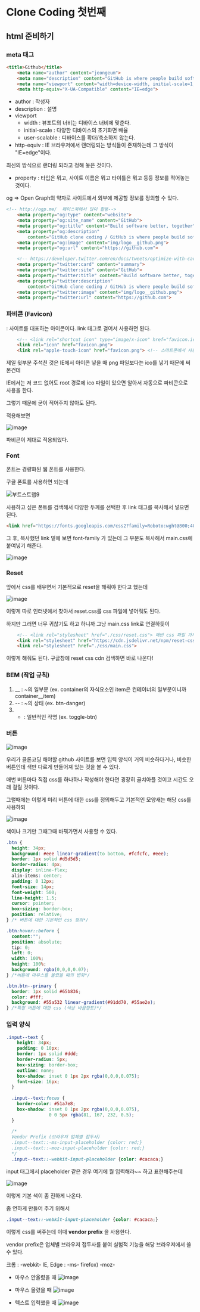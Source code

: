# Clone Coding 첫번째

## html 준비하기

### meta 태그

```html
<title>Github</title>
    <meta name="author" content="jeongeum">
    <meta name="description" content="GitHub is where people build software. More than 31 million people use GitHub to discover, fork, and contribute to over 100 million projects."> 
    <meta name="viewport" content="width=device-width, initial-scale=1, user-scalable=no, maximim-scale=1, minimim-scale=1">
    <meta http-equiv="X-UA-Compatible" content="IE=edge">
```

- author : 작성자
- description : 설명
- viewport 
    - width : 뷰포트의 너비는 디바이스 너비에 맞춘다.
    - initial-scale : 다양한 디바이스의 초기화면 배율
    - user-scalable : 디바이스를 확대/축소하지 않는다.
- http-equiv : IE 브라우저에서 랜더링되는 방식들이 존재하는데 그 방식이 "IE=edge"이다.

최신의 방식으로 랜더링 되라고 정해 놓은 것이다.

- property : 타입은 뭐고, 사이트 이름은 뭐고 타이틀은 뭐고 등등 정보를 적어놓는 것이다.

og => Open Graph의 약자로 사이트에서 외부에 제공할 정보를 정의할 수 있다.
```html
<!-- http://ogp.me/  페이스북에서 많이 활용-->
    <meta property="og:type" content="website">
    <meta property="og:site_name" content="GitHub">
    <meta property="og:title" content="Build software better, together">
    <meta property="og:description"
        content="GitHub clone coding / GitHub is where people build software. More than 31 million people use GitHub to discover, fork, and contribute to over 100 million projects.">
    <meta property="og:image" content="img/logo__github.png">
    <meta property="og:url" content="https://github.com">

    <!-- https://developer.twitter.com/en/docs/tweets/optimize-with-cards/guides/getting-started.html  트위터에서 활용-->
    <meta property="twitter:card" content="summary">
    <meta property="twitter:site" content="GitHub">
    <meta property="twitter:title" content="Build software better, together">
    <meta property="twitter:description"
        content="GitHub clone coding / GitHub is where people build software. More than 31 million people use GitHub to discover, fork, and contribute to over 100 million projects.">
    <meta property="twitter:image" content="img/logo__github.png">
    <meta property="twitter:url" content="https://github.com">
```

### 파비콘 (Favicon)
: 사이트를 대표하는 아이콘이다.
link 태그로 걸어서 사용하면 된다.

```html
    <!-- <link rel="shortcut icon" type="image/x-icon" href="favicon.ico"> -->
    <link rel="icon" href="favicon.png">
    <link rel="apple-touch-icon" href="favicon.png"> <!-- 스마트폰에서 사용할 수 있다. -->
```

제일 윗부분 주석친 것은 IE에서 아이콘 넣을 때 png 파일보다는 ico를 넣기 때문에 써본건데

IE에서는 저 코드 없어도 root 경로에 ico 파일이 있으면 알아서 자동으로 파비콘으로 사용을 한다.

그렇기 때문에 굳이 적어주지 않아도 된다.

적용해보면

![image](https://user-images.githubusercontent.com/77143425/145028662-c99e7709-672f-4acf-9200-564ed0f99378.png)

파비콘이 제대로 적용되었다.


### Font

폰트는 경량화된 웹 폰트를 사용한다.

구글 폰트를 사용하면 되는데 

![부트스트랩9](https://user-images.githubusercontent.com/77143425/145043725-169e214d-6a6c-469b-ad75-05ef4821c810.gif)

사용하고 싶은 폰트를 검색해서 다양한 두께를 선택한 후 link 태그를 복사해서 넣으면 된다.

```html
<link href="https://fonts.googleapis.com/css2?family=Roboto:wght@300;400;500&display=swap" rel="stylesheet">
```

그 후, 복사했던 link 밑에 보면 font-family 가 있는데 그 부분도 복사해서 main.css에 붙여넣기 해준다.

![image](https://user-images.githubusercontent.com/77143425/145044129-375c9e07-8f03-49cf-a5e4-ef706234f72c.png)


### Reset

앞에서 css를 배우면서 기본적으로 reset을 해줘야 한다고 했는데 

![image](https://user-images.githubusercontent.com/77143425/145044471-a877f76e-2489-4aa5-96e8-49616e89b900.png)

이렇게 따로 인터넷에서 찾아서 reset.css를 css 파일에 넣어줘도 된다.

하지만 그러면 너무 귀찮기도 하고 하니까 그냥 main.css link로 연결하듯이 

```html
    <!-- <link rel="stylesheet" href="./css/reset.css"> 매번 css 파일 가져와야 하니까 불편함-->
    <link rel="stylesheet" href="https://cdn.jsdelivr.net/npm/reset-css@4.0.1/reset.css">
    <link rel="stylesheet" href="./css/main.css">
```

이렇게 해줘도 된다. 구글창에 reset css cdn 검색하면 바로 나온다!

### BEM (작업 규칙)
1. __ : ~의 일부분 (ex. container의 자식요소인 item은 컨테이너의 일부분이니까 container__item)
2. -- : ~의 상태 (ex. btn-danger)
3. - : 일반적인 작명 (ex. toggle-btn)

### 버튼

![image](https://user-images.githubusercontent.com/77143425/145035467-3731c07e-c750-499b-a9a3-9804be9d93b0.png)

우리가 클론코딩 해야할 github 사이트를 보면 입력 양식이 거의 비슷하다거나, 비슷한 버튼인데 색만 다르게 만들어져 있는 것을 볼 수 있다.

매번 버튼마다 직접 css를 하나하나 작성해야 한다면 굉장히 골치아플 것이고 시간도 오래 걸릴 것이다.

그럴때에는 
이렇게 미리 버튼에 대한 css를 정의해두고 기본적인 모양새는 해당 css를 사용하되 

![image](https://user-images.githubusercontent.com/77143425/145035195-fbe0111c-ed6e-4aa0-947d-7a3c002e3f3f.png)

색이나 크기만 그때그때 바꿔가면서 사용할 수 있다.

```css
.btn {
  height: 34px;
  background: #eee linear-gradient(to bottom, #fcfcfc, #eee);
  border: 1px solid #d5d5d5;
  border-radius: 4px;
  display: inline-flex;
  alin-items: center;
  padding: 0 12px;
  font-size: 14px;
  font-weight: 500;
  line-height: 1.5;
  cursor: pointer;
  box-sizing: border-box;
  position: relative;
} /* 버튼에 대한 기본적인 css 정의*/

.btn:hover::before {
  content:"";
  position: absolute;
  tip: 0;
  left: 0;
  width: 100%;
  height: 100%;
  background: rgba(0,0,0,0.07);
} /*버튼에 마우스를 올렸을 때의 변화*/

.btn.btn--primary {
  border: 1px solid #65b836;
  color: #fff;
  background: #55a532 linear-gradient(#91dd70, #55ae2e);
} /*특정 버튼에 대한 css (색상 바꿈정도)*/
```

### 입력 양식

```css
.input--text {
    height: 34px;
    padding: 0 10px;
    border: 1px solid #ddd;
    border-radius: 5px;
    box-sizing: border-box;
    outline: none;
    box-shadow: inset 0 1px 2px rgba(0,0,0,0.075);
    font-size: 16px;
  }
  
  .input--text:focus {
    border-color: #51a7e8;
    box-shadow: inset 0 1px 2px rgba(0,0,0,0.075), 
                0 0 5px rgba(81, 167, 232, 0.5);
  }
  
  /* 
  Vendor Prefix (브라우저 업체별 접두사)
  .input--text::-ms-input-placeholder {color: red;}
  .input--text::-moz-input-placeholder {color: red;}
  */
  .input--text::-webkit-input-placeholder {color: #cacaca;}
```

input 태그에서 placeholder 같은 경우 여기에 뭘 입력해라~~ 하고 표현해주는데 

![image](https://user-images.githubusercontent.com/77143425/145148322-41ea8b49-9609-4353-b34e-38113bf90c50.png)

이렇게 기본 색이 좀 진하게 나온다. 

좀 연하게 만들어 주기 위해서 

```css
.input--text::-webkit-input-placeholder {color: #cacaca;}
```

이렇게 css를 써주는데 이때 **vendor prefix** 을 사용한다.

vendor prefix은 업체별 브라우저 접두사를 붙여 실험적 기능을 해당 브라우저에서 쓸 수 있다.

크롬 : -webkit-
IE, Edge : -ms-
firefox) -moz-


- 마우스 안올렸을 때
![image](https://user-images.githubusercontent.com/77143425/145045918-b5ffab37-8107-4c5f-bd98-e0b55a085f98.png)

- 마우스 올렸을 때
![image](https://user-images.githubusercontent.com/77143425/145046109-5600246e-42d1-4484-850e-d3d6ed2418ea.png)

- 텍스트 입력했을 때
![image](https://user-images.githubusercontent.com/77143425/145046210-80e91f56-758d-4ecb-9662-7e2aa0b058e3.png)
